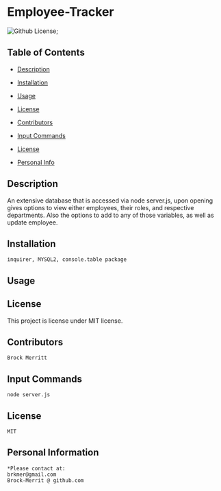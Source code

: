 # Employee-Tracker



![Github License](https://shields.io/badge/license-undefined-blue.svg);





## Table of Contents
* [Description](#Description)

* [Installation](#Installation)

* [Usage](#Usage)
    
* [License](#license)

* [Contributors](#Contributors)

* [Input Commands](#Test)

* [License](#License)

* [Personal Info](#Github)


## Description 
An extensive database that is accessed via node server.js, upon opening gives options to view either employees, their roles, and respective departments. Also the options to add to any of those variables, as well as update employee.

## Installation 
    inquirer, MYSQL2, console.table package

## Usage 

## License
This project is license under MIT license.


## Contributors 
    Brock Merritt

## Input Commands 
    node server.js

## License
    MIT

## Personal Information
    *Please contact at:
    brkmer@gmail.com
    Brock-Merrit @ github.com

        
